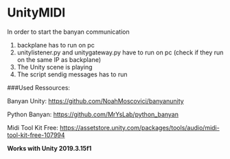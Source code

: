 # UnityMIDI

In order to start the banyan communication

1. backplane has to run on pc
2. unitylistener.py and unitygateway.py have to run on pc (check if they run on the same IP as backplane)
3. The Unity scene is playing 
4. The script sendig messages has to run



###Used Ressources:

Banyan Unity: https://github.com/NoahMoscovici/banyanunity

Python Banyan: https://github.com/MrYsLab/python_banyan

Midi Tool Kit Free: https://assetstore.unity.com/packages/tools/audio/midi-tool-kit-free-107994

**Works with Unity 2019.3.15f1**
